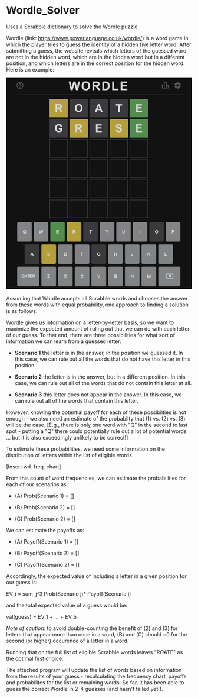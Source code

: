 # Wordle_Solver
Uses a Scrabble dictionary to solve the Wordle puzzle

Wordle (link: https://www.powerlanguage.co.uk/wordle/) is a word game in which the player tries to guess the identity of a hidden five letter word. After submitting a guess, the website reveals which letters of the guessed word are not in the hidden word, which are in the hidden word but in a different position, and which letters are in the correct position for the hidden word. Here is an example:

![alt text](https://github.com/pjconnell/Wordle_Solver/blob/main/Wordle_Pic.PNG)

Assuming that Wordle accepts all Scrabble words and chooses the answer from these words with equal probability, one approach to finding a solution is as follows.

Wordle gives us information on a letter-by-letter basis, so we want to maximize the expected amount of ruling out that we can do with each letter of our guess. To that end, there are three possibilities for what sort of information we can learn from a guessed letter:

- **Scenario 1** the letter is in the answer, in the position we guessed it. In this case, we can rule out all the words that do not have this letter in this position. 

- **Scenario 2** the letter is in the answer, but in a different position. In this case, we can rule out all of the words that do not contain this letter at all.

- **Scenario 3** this letter does not appear in the answer. In this case, we can rule out all of the words that contain this letter.


However, knowing the potential payoff for each of these possibilties is not enough - we also need an estimate of the probabilty that (1) vs. (2) vs. (3) will be the case. [E.g., there is only one word with "Q" in the second to last spot - putting a "Q" there could potentially rule out a lot of potential words ... but it is also exceedingly unlikely to be correct!]

To estimate these probabilities, we need some information on the distribution of letters within the list of eligible words

[Insert wd. freq. chart]

From this count of word frequencies, we can estimate the probabilities for each of our scenarios as:

- (A) Prob(Scenario 1) = []

- (B) Prob(Scenario 2) = []

- (C) Prob(Scenario 2) = []

We can estimate the payoffs as:

- (A) Payoff(Scenario 1) = []

- (B) Payoff(Scenario 2) = []

- (C) Payoff(Scenario 2) = []

Accordingly, the expected value of including a letter in a given position for our guess is: 

EV_i = sum_j^3 Prob(Scenario j)* Payoff(Scenario j)

and the total expected value of a guess would be:

val(guess) = EV_1 + ... + EV_5

*Note of caution*: to avoid double-counting the benefit of (2) and (3) for letters that appear more than once in a word, (B) and (C) should =0 for the second (or higher) occurence of a letter in a word.

Running that on the full list of eligible Scrabble words leaves "ROATE" as the optimal first choice.

The attached program will update the list of words based on information from the results of your guess - recalculating the frequency chart, payoffs and probabilites for the list or remaining words. So far, it has been able to guess the correct Wordle in 2-4 guesses (and hasn't failed yet!).
